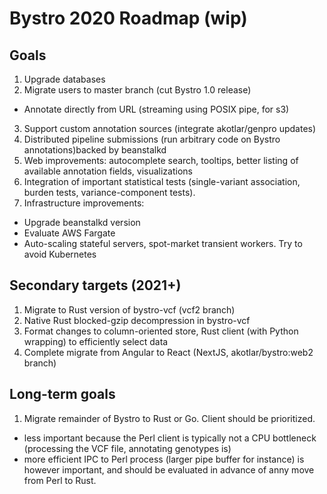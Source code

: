 # Bystro 2020 Roadmap (wip)

## Goals
1. Upgrade databases
2. Migrate users to master branch (cut Bystro 1.0 release)
  * Annotate directly from URL (streaming using POSIX pipe, for s3)
3. Support custom annotation sources (integrate akotlar/genpro updates)
4. Distributed pipeline submissions (run arbitrary code on Bystro annotations)backed by beanstalkd
5. Web improvements: autocomplete search, tooltips, better listing of available annotation fields, visualizations
6. Integration of important statistical tests (single-variant association, burden tests, variance-component tests).
7. Infrastructure improvements:
  * Upgrade beanstalkd version
  * Evaluate AWS Fargate
  * Auto-scaling stateful servers, spot-market transient workers. Try to avoid Kubernetes 

## Secondary targets (2021+)
1. Migrate to Rust version of bystro-vcf (vcf2 branch)
2. Native Rust blocked-gzip decompression in bystro-vcf
3. Format changes to column-oriented store, Rust client (with Python wrapping) to efficiently select data 
4. Complete migrate from Angular to React (NextJS, akotlar/bystro:web2 branch)

## Long-term goals
1. Migrate remainder of Bystro to Rust or Go. Client should be prioritized.
  * less important because the Perl client is typically not a CPU bottleneck (processing the VCF file, annotating genotypes is)
  * more efficient IPC to Perl process (larger pipe buffer for instance) is however important, and should be evaluated in advance of anny move from Perl to Rust.
  

